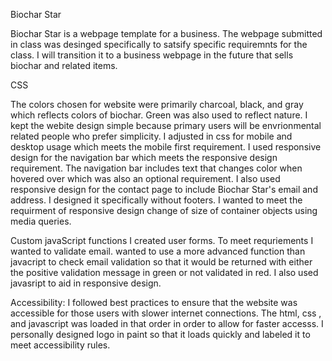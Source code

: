 Biochar Star

Biochar Star is a webpage template for a business.  The webpage submitted in class was desinged specifically to satsify specific requiremnts for the class.  I will  transition it to a business webpage in the future that sells biochar and related items.   

CSS 

The colors chosen for website were primarily charcoal, black, and gray which reflects colors of biochar.  Green was also used to reflect nature.  I kept the webite design simple because primary users will be envrionmental related people who prefer simplicity. I adjusted in css for mobile and desktop usage which meets the mobile first requirement. I used responsive design for the navigation bar which meets the responsive design requirement.  The navigation bar includes text that changes color when hovered over which was also an optional requirement. I also used responsive design for the contact page to include  Biochar Star's email and address. I designed it specifically without footers.  I wanted to meet the requirment of responsive design change of size of container objects using media queries.     



Custom javaScript functions
 I created user forms.  To meet requriements I wanted to validate email.  wanted to use a more advanced function than javacript to  check email validation so that it would be returned with either the positive validation message in green or not validated in red.  I also used javasript to aid in responsive design.

  

Accessibility:  I followed best practices to ensure that the website was accessible for those users with slower internet connections. The html, css , and javascript was loaded in that order in order to allow for faster accesss.   I  personally designed logo in paint so that it loads quickly and labeled it to meet accessibility rules.  

